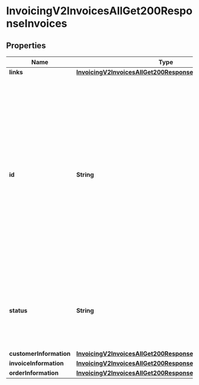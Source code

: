 
# InvoicingV2InvoicesAllGet200ResponseInvoices

## Properties
Name | Type | Description | Notes
------------ | ------------- | ------------- | -------------
**links** | [**InvoicingV2InvoicesAllGet200ResponseLinks1**](InvoicingV2InvoicesAllGet200ResponseLinks1.md) |  |  [optional]
**id** | **String** | An unique identification number generated by Cybersource to identify the submitted request. Returned by all services. It is also appended to the endpoint of the resource. On incremental authorizations, this value with be the same as the identification number returned in the original authorization response.  |  [optional]
**status** | **String** | The status of the invoice.  Possible values: - DRAFT - CREATED - SENT - PARTIAL - PAID - CANCELED  |  [optional]
**customerInformation** | [**InvoicingV2InvoicesAllGet200ResponseCustomerInformation**](InvoicingV2InvoicesAllGet200ResponseCustomerInformation.md) |  |  [optional]
**invoiceInformation** | [**InvoicingV2InvoicesAllGet200ResponseInvoiceInformation**](InvoicingV2InvoicesAllGet200ResponseInvoiceInformation.md) |  |  [optional]
**orderInformation** | [**InvoicingV2InvoicesAllGet200ResponseOrderInformation**](InvoicingV2InvoicesAllGet200ResponseOrderInformation.md) |  |  [optional]



